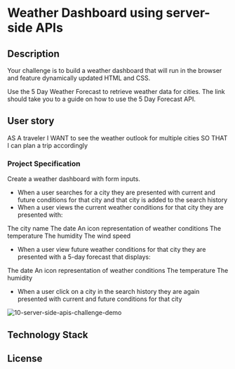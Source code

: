 # Weather Dashboard using server-side APIs

## Description

Your challenge is to build a weather dashboard that will run in the browser and feature dynamically updated HTML and CSS.

Use the 5 Day Weather Forecast to retrieve weather data for cities. The link should take you to a guide on how to use the 5 Day Forecast API.

## User story
AS A traveler
I WANT to see the weather outlook for multiple cities
SO THAT I can plan a trip accordingly

### Project Specification

Create a weather dashboard with form inputs.

- When a user searches for a city they are presented with current and future conditions for that city and that city is added to the search history
- When a user views the current weather conditions for that city they are presented with:

The city name
The date
An icon representation of weather conditions
The temperature
The humidity
The wind speed

- When a user view future weather conditions for that city they are presented with a 5-day forecast that displays:

The date
An icon representation of weather conditions
The temperature
The humidity

- When a user click on a city in the search history they are again presented with current and future conditions for that city


![10-server-side-apis-challenge-demo](https://user-images.githubusercontent.com/118351853/216649375-98a4ff6a-56c2-4718-8aec-77b0aa95e5e4.png)

## Technology Stack

## License


